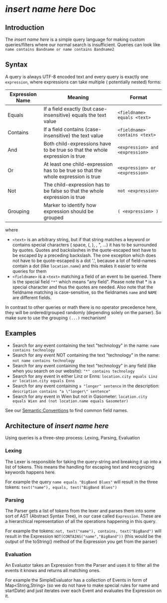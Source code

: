 # _insert name here_ Doc

## Introduction

The _insert name here_ is a simple query language for making custom queries/filters where our normal search is
insufficient.
Queries can look like `name contains Bandname or name contains Bandname2`

## Syntax

A query is always UTF-8 encoded text and every query is exactly one `expression`, where expressions can take multiple (
potentially nested) forms:

| Expression Name | Meaning                                                                           | Format                          |
|-----------------|-----------------------------------------------------------------------------------|---------------------------------|
| Equals          | If a field exactly (but case-insensitive) equals the text value                   | `<fieldname> equals <text>`     |
| Contains        | If a field contains (case-insensitive) the text value                             | `<fieldname> contains <text>`   |
| And             | Both child-expressions have to be true so that the whole expression is true       | `<expression> and <expression>` |
| Or              | At least one child-expression has to be true so that the whole expression is true | `<expression> or <expression>`  |
| Not             | The child-expression has to be false so that the whole expression is true         | `not <expression>`              |
| Grouping        | Marker to identify how expression should be grouped                               | `( <expression> )`              |

where

* `<text>` is an arbitrary string, but if that string matches a keyword or contains special characters (
  space, (, ), \, ", ...) it has to be surrounded by quotes. Quotes and backslashes in the quote-escaped text have to be
  escaped by a
  preceding backslash. The one exception which does not have to be quote-escaped is a dot '.', because a lot of
  field-names contain a dot (like `location.name`) and this makes it easier to write queries for them
* `<fieldname>` is a `<text>` matching a field of an event to be queried. There is the special field `"*"` which means
  "any field". Please note that * is a special character and thus the quotes are needed. Also note that the fieldname
  matching is case-sensitive, so the fieldnames `name` and `NAME` are different fields.

In contrast to other queries or math there is no operator precedence here, they will be ordered/grouped randomly
(depending solely on the parser). So make sure to use the grouping `(...)` mechanism!

## Examples

* Search for any event containing the text "technology" in the name: `name contains technology`
* Search for any event NOT containing the text "technology" in the name: `not name contains technology`
* Search for any event containing the text "technology" in any field (like when you search on our
  website): `"*" contains technology`
* Search for any event in either Linz or Enns: `location.city equals Linz or location.city equals Enns`
* Search for any event containing `a "longer" sentence` in the
  description: `description contains "a \"longer\" sentence"`
* Search for any event in Wien but not in
  Gasometer: `location.city equals Wien and (not location.name equals Gasometer)`

See our [Semantic Conventions](SEMANTIC_CONVENTIONS.md) to find common field names.

## Architecture of _insert name here_

Using queries is a three-step process: Lexing, Parsing, Evaluation

### Lexing

The Lexer is responsible for taking the query-string and breaking it up into a list of tokens. This means the handling
for escaping text and recognizing keywords happens here.

For example the query `name equals "BigBand Blues"` will result in the three
tokens: `text("name"), equals, text("BigBand Blues")`

### Parsing

The Parser gets a list of tokens from the lexer and parses them into some sort of AST (Abstract Syntax Tree), in our
case called `Expression`. These are a hierarchical representation of all the operations happening in this query.

For example the tokens: `not, text("name"), contains, text("BigBand")` will result in the
Expression `NOT(CONTAINS("name","BigBand"))` (this would be the output of the toString() method of the Expression you
get from the parser)

### Evaluation

An Evaluator takes an Expression from the Parser and uses it to filter all the events it knows and returns all
matching ones.

For example the SimpleEvaluator has a collection of Events in form of Map<String,String> (so we do not have to
make special rules for name and startDate) and just iterates over each Event and evaluates the Expression on it.